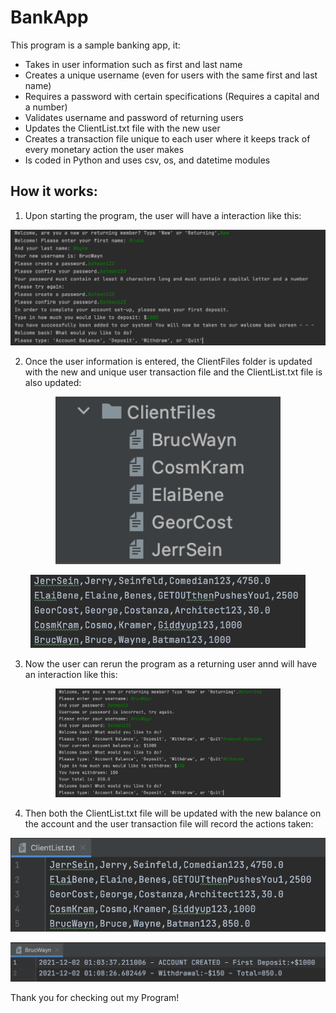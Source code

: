 # BankApp
This program is a sample banking app, it:
- Takes in user information such as first and last name
- Creates a unique username (even for users with the same first and last name)
- Requires a password with certain specifications (Requires a capital and a number)
- Validates username and password of returning users
- Updates the ClientList.txt file with the new user
- Creates a transaction file unique to each user where it keeps track of every monetary action the user makes
- Is coded in Python and uses csv, os, and datetime modules

## How it works:
1. Upon starting the program, the user will have a interaction like this:
<p align="center"> <img src="imgs/BankAppExample1.png" width=720> </p> 

2. Once the user information is entered, the ClientFiles folder is updated with the new and unique user transaction file and the ClientList.txt file is also updated:

<p align="center"> <img src="imgs/BankAppExample2.png" width=360> </p>
<p align="center"> <img src="imgs/BankAppExample3.png" width=440> </p>

3. Now the user can rerun the program as a returning user annd will have an interaction like this:
<p align="center"> <img src="imgs/BankAppExample4.png" width=360> </p>

4. Then both the ClientList.txt file will be updated with the new balance on the account and the user transaction file will record the actions taken:
<p align="center"> <img src="imgs/BankAppExample5.png" width=540> </p>
<p align="center"> <img src="imgs/BankAppExample6.png" width=540> </p>

Thank you for checking out my Program!
